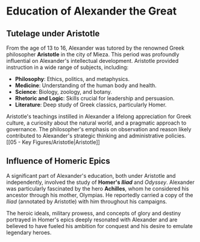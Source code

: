# Education of Alexander the Great

## Tutelage under Aristotle

From the age of 13 to 16, Alexander was tutored by the renowned Greek philosopher **Aristotle** in the city of Mieza. This period was profoundly influential on Alexander's intellectual development. Aristotle provided instruction in a wide range of subjects, including:

*   **Philosophy**: Ethics, politics, and metaphysics.
*   **Medicine**: Understanding of the human body and health.
*   **Science**: Biology, zoology, and botany.
*   **Rhetoric and Logic**: Skills crucial for leadership and persuasion.
*   **Literature**: Deep study of Greek classics, particularly Homer.

Aristotle's teachings instilled in Alexander a lifelong appreciation for Greek culture, a curiosity about the natural world, and a pragmatic approach to governance. The philosopher's emphasis on observation and reason likely contributed to Alexander's strategic thinking and administrative policies. [[05 - Key Figures/Aristotle|Aristotle]]

## Influence of Homeric Epics

A significant part of Alexander's education, both under Aristotle and independently, involved the study of **Homer's *Iliad*** and *Odyssey*. Alexander was particularly fascinated by the hero **Achilles**, whom he considered his ancestor through his mother, Olympias. He reportedly carried a copy of the *Iliad* (annotated by Aristotle) with him throughout his campaigns.

The heroic ideals, military prowess, and concepts of glory and destiny portrayed in Homer's epics deeply resonated with Alexander and are believed to have fueled his ambition for conquest and his desire to emulate legendary heroes.